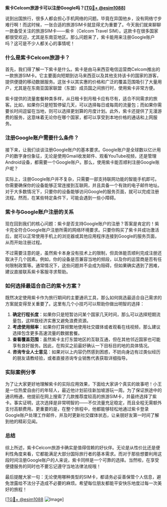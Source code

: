 **紫卡Celcom旅游卡可以注册Google吗？[[TG💪+ @esim1088](https://t.me/s/esim1088)]**

说到出国旅行，很多人都会担心手机网络的问题。毕竟在异国他乡，没有网络寸步难行啊！而这时候，一张合适的旅游SIM卡就显得尤为重要了。今天我们就来聊聊一款备受关注的旅游SIM卡——紫卡（Celcom Travel SIM）。这款卡在很多国家都很受欢迎，尤其是东南亚地区。那么问题来了，紫卡能用来注册Google账户吗？这可是不少人都关心的事情呢！

### 什么是紫卡Celcom旅游卡？

首先，我们得了解一下紫卡是什么。紫卡是由马来西亚电信运营商Celcom推出的一款旅游SIM卡。它主要面向短期到访马来西亚以及其他支持该卡的国家的游客，提供便捷的移动数据服务。这张卡以其实惠的价格和广泛的覆盖范围吸引了大量用户，尤其是在东南亚国家联盟（东盟）成员国之间旅行时，使用紫卡非常方便。

紫卡提供的流量套餐种类多样，从日租卡到月租卡应有尽有，适合不同需求的旅客。比如，如果你只是短暂停留几天，可以选择每日或每周的流量包；而如果你需要长时间逗留在当地，则可以选择更划算的月度计划。此外，紫卡还提供了无漫游费的服务，这意味着无论你在哪个国家，都可以享受到本地价格的通话和上网服务。

### 注册Google账户需要什么条件？

接下来，让我们谈谈注册Google账户的基本要求。Google账户是全球数以亿计用户的数字身份象征，无论是使用Gmail收发邮件、观看YouTube视频，还是管理Android设备，都需要一个Google账户。那么，使用紫卡能否顺利注册Google账户呢？

实际上，注册Google账户并不复杂，只需要一部支持联网功能的智能手机即可。你需要确保你的设备能够正常连接到互联网，并且具备一个有效的电子邮件地址。对于大多数情况下，只要你的设备能够访问Google的服务页面，就可以完成注册流程。然而，在某些特定条件下，可能会遇到一些小障碍。

### 紫卡与Google账户注册的关系

现在回到我们的核心问题：紫卡是否支持Google账户的注册？答案是肯定的！紫卡完全符合Google账户注册所需的网络环境要求。只要你购买了紫卡并成功激活后，就可以正常使用手机上的浏览器或其他应用程序连接到Google的服务页面，从而开始注册过程。

不过需要注意的是，虽然紫卡本身没有技术上的限制，但具体能否顺利完成注册还取决于几个因素。例如，你的设备是否兼容当地的频段，以及你的运营商是否有任何限制政策等。通常情况下，这些问题并不会成为阻碍，但如果确实遇到了困难，建议直接联系紫卡客服寻求帮助。

### 如何选择最适合自己的紫卡方案？

既然决定使用紫卡作为旅行期间的主要通讯工具，那么如何挑选最适合自己需求的方案就变得至关重要了。这里有几个小技巧可以帮助你做出明智的选择：

1. **确定行程长度**：如果你只是短暂访问某个国家几天时间，那么可以选择短期流量包，这样既经济实惠又避免浪费资源。
2. **考虑使用频率**：如果你打算频繁地使用社交媒体或者观看在线视频，那么建议选择包含更多高速流量的数据套餐。
3. **查看覆盖范围**：虽然紫卡主打东盟地区的互联互通，但在其他邻近国家也可能享有良好服务。因此，在购买之前最好确认一下目标目的地的具体情况。
4. **咨询专业人士意见**：如果对以上内容仍然感到困惑，不妨向身边有过类似经历的朋友请教经验，或者直接咨询专业销售代表获取详细指导。

### 实际案例分享

为了让大家更好地理解紫卡的实际应用效果，下面给大家讲个真实的故事吧！小王是一位热爱自由行的年轻人，最近他计划前往新加坡游玩一周。为了保证旅途中的通讯畅通，他提前在网上搜索了几款推荐度较高的旅游SIM卡，并最终选择了紫卡。事实证明，这次选择是非常明智的——不仅流量充足稳定，而且全程无需额外支付高额费用。更重要的是，在整个旅程中，他都能够轻松地通过紫卡登录Google账户处理工作邮件，并及时更新社交媒体状态，让亲朋好友第一时间了解到他的精彩见闻。

### 总结

综上所述，紫卡Celcom旅游卡确实是值得信赖的好伙伴。无论是从性价比还是便利性角度来看，它都能满足大部分国际旅行者的基本需求。而对于那些想要利用这段时间注册Google账户的人来说，紫卡同样是一个可靠的选择。当然啦，在享受便捷服务的同时也不要忘记遵守当地法律法规哦！

最后提醒大家一句：无论使用哪种类型的SIM卡，都请务必妥善保管个人信息，避免泄露给不法分子造成不必要的麻烦。希望每位朋友都能平安快乐地度过每一次美好的旅程！

[[TG💪+ @esim1088](https://t.me/s/esim1088) ![Image](https://i.postimg.cc/4NQfJmqS/Snipaste-2025-05-13-00-14-12.png)]